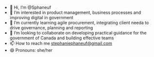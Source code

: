 - 👋 Hi, I’m @Sphaneuf
- 👀 I’m interested in product management, business processes and improving digital in government 
- 🌱 I’m currently learning agile procurement, integrating client needa to drive governance, planning and reporting 
- 💞️ I’m looking to collaborate on developing practical guidance for the government of Canada and building effective teams 
- 📫 How to reach me stephaniephaneuf@gmail.com
- 😄 Pronouns: she/her


<!---
Sphaneuf/Sphaneuf is a ✨ special ✨ repository because its `README.md` (this file) appears on your GitHub profile.
You can click the Preview link to take a look at your changes.
--->
